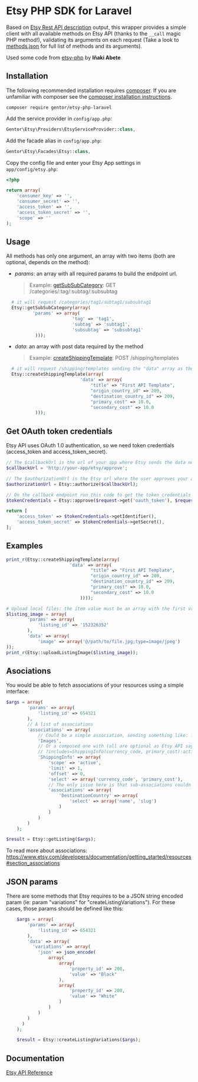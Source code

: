 # Etsy PHP SDK for Laravel

Based on [Etsy Rest API description](http://www.etsy.com/developers/documentation/reference/apimethod) output, this wrapper provides a simple client with all available methods on Etsy API (thanks to the `__call` magic PHP method!), validating its arguments on each request (Take a look to [methods.json](https://github.com/gentor/etsy-php-laravel/blob/master/src/methods.json) for full list of methods and its arguments).

Used some code from [etsy-php](https://github.com/inakiabt/etsy-php) by **Iñaki Abete**

## Installation

The following recommended installation requires [composer](http://getcomposer.org/). If you are unfamiliar with composer see the [composer installation instructions](http://getcomposer.org/doc/01-basic-usage.md#installation).

```
composer require gentor/etsy-php-laravel
```


Add the service provider in `config/app.php`:

```php
Gentor\Etsy\Providers\EtsyServiceProvider::class,
```

Add the facade alias in `config/app.php`:

```php
Gentor\Etsy\Facades\Etsy::class,
```

Copy the config file and enter your Etsy App settings in `app/config/etsy.php`:

```php
<?php

return array(
    'consumer_key' => '',
    'consumer_secret' => '',
    'access_token' => '',
    'access_token_secret' => '',
    'scope' => ''
);
```

## Usage ##

All methods has only one argument, an array with two items (both are optional, depends on the method):

- *params*: an array with all required params to build the endpoint url.
  > Example:
  > [getSubSubCategory](http://www.etsy.com/developers/documentation/reference/category#method_getsubsubcategory): GET /categories/:tag/:subtag/:subsubtag
```php
  # it will request /categories/tag1/subtag1/subsubtag1
  Etsy::getSubSubCategory(array(
          'params' => array(
                         'tag' => 'tag1',
                         'subtag' => 'subtag1',
                         'subsubtag' => 'subsubtag1'
           )));
```

- *data*: an array with post data required by the method
  > Example:
  > [createShippingTemplate](http://www.etsy.com/developers/documentation/reference/shippingtemplate#method_createshippingtemplate): POST /shipping/templates
```php
  # it will request /shipping/templates sending the "data" array as the post data
  Etsy::createShippingTemplate(array(
    						'data' => array(
   							    "title" => "First API Template",
   							    "origin_country_id" => 209,
   							    "destination_country_id" => 209,
   							    "primary_cost" => 10.0,
   							    "secondary_cost" => 10.0
           )));
```

## Get OAuth token credentials ##

Etsy API uses OAuth 1.0 authentication, so we need token credentials (access_token and access_token_secret).

```php
// The $callbackUrl is the url of your app where Etsy sends the data needed for getting token credentials
$callbackUrl = 'http://your-app/etsy/approve';

// The $authorizationUrl is the Etsy url where the user approves your app
$authorizationUrl = Etsy::authorize($callbackUrl);

// On the callback endpoint run this code to get the token credentials and add them to your config
$tokenCredentials = Etsy::approve($request->get('oauth_token'), $request->get('oauth_verifier'));

return [
    'access_token' => $tokenCredentials->getIdentifier(),
    'access_token_secret' => $tokenCredentials->getSecret(),
];
```

## Examples ##

```php
print_r(Etsy::createShippingTemplate(array(
 						'data' => array(
							    "title" => "First API Template",
							    "origin_country_id" => 209,
							    "destination_country_id" => 209,
							    "primary_cost" => 10.0,
							    "secondary_cost" => 10.0
							))));

# Upload local files: the item value must be an array with the first value as a string starting with "@":
$listing_image = array(
		'params' => array(
			'listing_id' => '152326352'
		),
		'data' => array(
			'image' => array('@/path/to/file.jpg;type=image/jpeg')
));
print_r(Etsy::uploadListingImage($listing_image));

```

## Asociations ##
You would be able to fetch associations of your resources using a simple interface:
```php
$args = array(
        'params' => array(
            'listing_id' => 654321
        ),
        // A list of associations
        'associations' => array(
            // Could be a simple association, sending something like: ?includes=Images
            'Images',
            // Or a composed one with (all are optional as Etsy API says) "scope", "limit", "offset", "select" and sub-associations ("associations")
            // ?includes=ShippingInfo(currency_code, primary_cost):active:1:0/DestinationCountry(name,slug)
            'ShippingInfo' => array(
                'scope' => 'active',
                'limit' => 1,
                'offset' => 0,
                'select' => array('currency_code', 'primary_cost'),
                // The only issue here is that sub-associations couldn't be more than one, I guess.
                'associations' => array(
                    'DestinationCountry' => array(
                        'select' => array('name', 'slug')
                    )
                )
            )
        )
    );

$result = Etsy::getListing($args);
```
To read more about associations: https://www.etsy.com/developers/documentation/getting_started/resources#section_associations

## JSON params ##
There are some methods that Etsy requires to be a JSON string encoded param (ie: param "variations" for "createListingVariations"). For these cases, those params should be defined like this:
```php
    $args = array(
        'params' => array(
            'listing_id' => 654321
        ),
        'data' => array(
          'variations' => array(
            'json' => json_encode(
                array(
                    array(
                        'property_id' => 200,
                        'value' => "Black"
                    ),
                    array(
                        'property_id' => 200,
                        'value' => "White"
                    )
                )
            )
        )
      )
    );

    $result = Etsy::createListingVariations($args);
```

## Documentation ##

[Etsy API Reference](https://www.etsy.com/developers/documentation)